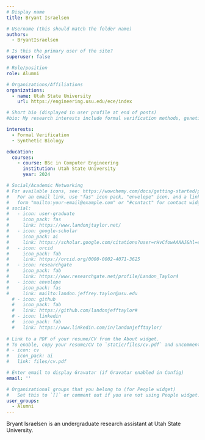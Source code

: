```yaml
---
# Display name
title: Bryant Israelsen

# Username (this should match the folder name)
authors:
  - BryantIsraelsen

# Is this the primary user of the site?
superuser: false

# Role/position
role: Alumni

# Organizations/Affiliations
organizations:
  - name: Utah State University
    url: https://engineering.usu.edu/ece/index

# Short bio (displayed in user profile at end of posts)
#bio: My research interests include formal verification methods, genetic circuit design and modeling, and computer architecture.

interests:
  - Formal Verification
  - Synthetic Biology

education:
  courses:
    - course: BSc in Computer Engineering
      institution: Utah State University
      year: 2024

# Social/Academic Networking
# For available icons, see: https://wowchemy.com/docs/getting-started/page-builder/#icons
#   For an email link, use "fas" icon pack, "envelope" icon, and a link in the
#   form "mailto:your-email@example.com" or "#contact" for contact widget.
# social:
#   - icon: user-graduate
#     icon_pack: fas
#     link: https://www.landonjtaylor.net/
#   - icon: google-scholar
#     icon_pack: ai
#     link: https://scholar.google.com/citations?user=rHvCfowAAAAJ&hl=en
#   - icon: orcid
#     icon_pack: fab
#     link: https://orcid.org/0000-0002-4071-3625
#   - icon: researchgate
#     icon_pack: fab
#     link: https://www.researchgate.net/profile/Landon_Taylor4
#   - icon: envelope
#     icon_pack: fas
#     link: mailto:landon.jeffrey.taylor@usu.edu
  # - icon: github
  #   icon_pack: fab
  #   link: https://github.com/landonjefftaylor#
  # - icon: linkedin
  #   icon_pack: fab
  #   link: https://www.linkedin.com/in/landonjefftaylor/
    
# Link to a PDF of your resume/CV from the About widget.
# To enable, copy your resume/CV to `static/files/cv.pdf` and uncomment the lines below.
# - icon: cv
#   icon_pack: ai
#   link: files/cv.pdf

# Enter email to display Gravatar (if Gravatar enabled in Config)
email: ''

# Organizational groups that you belong to (for People widget)
#   Set this to `[]` or comment out if you are not using People widget.
user_groups:
  - Alumni
---
```


Bryant Israelsen is an undergraduate research assistant at Utah State University.

